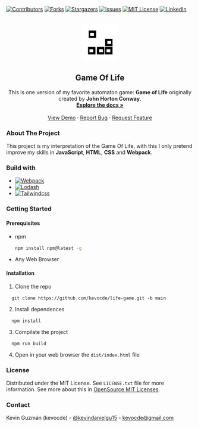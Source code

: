 [![Contributors][contributors-shield]][contributors-url]
[![Forks][forks-shield]][forks-url]
[![Stargazers][stars-shield]][stars-url]
[![Issues][issues-shield]][issues-url]
[![MIT License][license-shield]][license-url]
[![LinkedIn][linkedin-shield]][linkedin-url]

<br />
<div align="center">
  <a href="https://github.com/kevocde/life-game">
    <img src="src/assets/logo.png" alt="Logo" width="100" height="100">
  </a>
  <h2 align="center">Game Of Life</h2>
  <p align="center">
    This is one version of my favorite automaton game: <strong>Game of Life</strong> 
    originally created by <strong>John Horton Conway</strong>.
    <br />
    <a href="https://github.com/kevocde/life-game"><strong>Explore the docs »</strong></a>
    <br />
    <br />
    <a href="https://github.com/kevocde/life-game">View Demo</a>
    ·
    <a href="https://github.com/kevocde/life-game/issues">Report Bug</a>
    ·
    <a href="https://github.com/kevocde/life-game/issues">Request Feature</a>
  </p>
</div>

### About The Project
This project is my interpretation of the Game Of Life, 
with this I only pretend improve my skills in **JavaScript**, **HTML**, **CSS** and **Webpack**.

### Build with
* [![Webpack][Webpack.js.org]][webpack-url]
* [![Lodash][Lodash.com]][lodash-url]
* [![Tailwindcss][Tailwindcss.com]][tailwindcss-url]

### Getting Started
#### Prerequisites
* npm
  ```sh
  npm install npm@latest -g
  ```
* Any Web Browser

#### Installation
1. Clone the repo
  ```shell
    git clone https://github.com/kevocde/life-game.git -b main
  ```
2. Install dependences
  ```
    npm install
  ```
3. Compilate the project
  ```
    npm run build
  ```
4. Open in your web browser the `dist/index.html` file

### License
Distributed under the MIT License. See `LICENSE.txt` file for more information.
See more about this in [OpenSource MIT Licenses](https://opensource.org/licenses/MIT).

### Contact
Kevin Guzmán (kevocde) - [@kevindanielgu15](https://twitter.com/KevinDanielGu15) - [kevocde@gmail.com](mailto:kevocde@gmail.com)

[contributors-shield]: https://img.shields.io/github/contributors/kevocde/life-game.svg?style=for-the-badge
[contributors-url]: https://github.com/kevocde/life-game/graphs/contributors
[forks-shield]: https://img.shields.io/github/forks/kevocde/life-game.svg?style=for-the-badge
[forks-url]: https://github.com/kevocde/life-game/network/members
[stars-shield]: https://img.shields.io/github/stars/kevocde/life-game.svg?style=for-the-badge
[stars-url]: https://github.com/kevocde/life-game/stargazers
[issues-shield]: https://img.shields.io/github/issues/kevocde/life-game.svg?style=for-the-badge
[issues-url]: https://github.com/kevocde/life-game/issues
[license-shield]: https://img.shields.io/github/license/kevocde/life-game.svg?style=for-the-badge
[license-url]: https://github.com/kevocde/life-game/blob/master/LICENSE.txt
[linkedin-shield]: https://img.shields.io/badge/-LinkedIn-black.svg?style=for-the-badge&logo=linkedin&colorB=555
[linkedin-url]: https://www.linkedin.com/in/kevocode
[Webpack.js.org]: https://img.shields.io/badge/webpack-%238DD6F9.svg?style=for-the-badge&logo=webpack&logoColor=white
[webpack-url]: https://webpack.js.org
[Lodash.com]: https://img.shields.io/badge/lodash-3492FF?style=for-the-badge&logo=lodash&&logoColor=white
[Lodash-url]: https://lodash.com
[Tailwindcss.com]: https://img.shields.io/badge/tailwind%20CSS-06B6D4?style=for-the-badge&logo=tailwindcss&&logoColor=white
[Tailwindcss-url]: https://tailwindcss.com